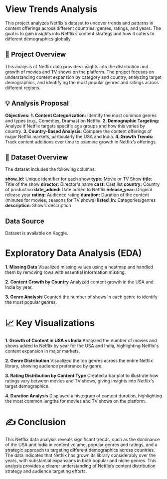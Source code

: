 # View Trends Analysis
This project analyzes Netflix's dataset to uncover trends and patterns in content offerings across different countries, genres, ratings, and years. The goal is to gain insights into Netflix’s content strategy and how it caters to different demographics globally.

## 📝 Project Overview
This analysis of Netflix data provides insights into the distribution and growth of movies and TV shows on the platform. The project focuses on understanding content expansion by category and country, analyzing target demographics, and identifying the most popular genres and ratings across different regions.


## 💡 Analysis Proposal
**Objectives:**
**1. Content Categorization:** Identify the most common genres and types (e.g., Comedies, Dramas) on Netflix.
**2. Demographic Targeting:** Analyze if Netflix targets specific age groups and how this varies by country.
**3. Country-Based Analysis:** Compare the content offerings of major Netflix markets, particularly the USA and India.
**4. Growth Trends:** Track content additions over time to examine growth in Netflix’s offerings.
## 📄 Dataset Overview
The dataset includes the following columns:

**show_id:** Unique identifier for each show
**type:** Movie or TV Show
**title:** Title of the show
**director:** Director's name
**cast:** Cast list
**country:** Country of production
**date_added:** Date added to Netflix
**release_year:** Original release year
**rating:** Audience rating
**duration:** Duration of the content (minutes for movies, seasons for TV shows)
**listed_in:** Categories/genres
**description:** Show’s description
## Data Source
Dataset is available on Kaggle.

# Exploratory Data Analysis (EDA)
**1. Missing Data**
Visualized missing values using a heatmap and handled them by removing rows with essential information missing.

**2. Content Growth by Country**
Analyzed content growth in the USA and India by year.

**3. Genre Analysis**
Counted the number of shows in each genre to identify the most popular genres.

# 📈 Key Visualizations
**1. Growth of Content in USA vs India**
Analyzed the number of movies and shows added to Netflix by year for the USA and India, highlighting Netflix's content expansion in major markets.

**2. Genre Distribution**
Visualized the top genres across the entire Netflix library, showing audience preference by genre.

**3. Rating Distribution by Content Type**
Created a bar plot to illustrate how ratings vary between movies and TV shows, giving insights into Netflix's target demographics.

**4. Duration Analysis**
Displayed a histogram of content duration, highlighting the most common lengths for movies and TV shows on the platform.

# ✍️ Conclusion
This Netflix data analysis reveals significant trends, such as the dominance of the USA and India in content volume, popular genres and ratings, and a strategic approach to targeting different demographics across countries. The data indicates that Netflix has grown its library considerably over the years, with substantial expansions in both popular and niche genres. This analysis provides a clearer understanding of Netflix’s content distribution strategy and audience targeting efforts.
